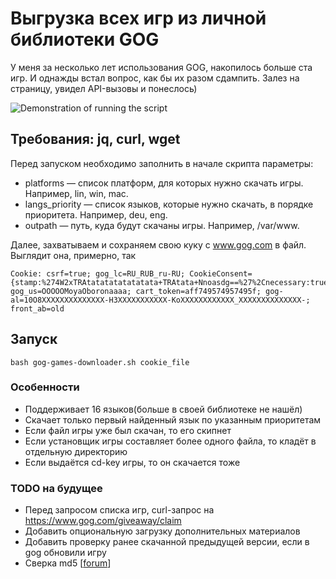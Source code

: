 # Выгрузка всех игр из личной библиотеки GOG

У меня за несколько лет использования GOG, накопилось больше ста игр.
И однажды встал вопрос, как бы их разом сдампить. Залез на страницу, увидел API-вызовы и понеслось)

![Demonstration of running the script](/../../../../dok2d/assets/blob/master/gog-games-downloader-preview.jpg)

## Требования: jq, curl, wget
Перед запуском необходимо заполнить в начале скрипта параметры:
- platforms — список платформ, для которых нужно скачать игры. Например, lin, win, mac.
- langs_priority — список языков, которые нужно скачать, в порядке приоритета. Например, deu, eng.
- outpath — путь, куда будут скачаны игры. Например, /var/www.

Далее, захватываем и сохраняем свою куку с www.gog.com в файл. Выглядит она, примерно, так

```
Cookie: csrf=true; gog_lc=RU_RUB_ru-RU; CookieConsent={stamp:%274W2xTRAtatatatatatatata+TRAtata+Nnoasdg==%27%2Cnecessary:true%2Cpreferences:false%2Cstatistics:false%2Cmarketing:false%2Cmethod:%27explicit%27%2Cver:1%2Cutc:749574957495%2Cregion:%27ru%27}; gog_us=OOOOOMoyaOboronaaaa; cart_token=aff749574957495f; gog-al=10O8XXXXXXXXXXXXXX-H3XXXXXXXXXXX-KoXXXXXXXXXXXX_XXXXXXXXXXXXXX-; front_ab=old
```

## Запуск
`bash gog-games-downloader.sh cookie_file`

### Особенности
- Поддерживает 16 языков(больше в своей библиотеке не нашёл)
- Скачает только первый найденный язык по указанным приоритетам
- Если файл игры уже был скачан, то его скипнет
- Если установщик игры составляет более одного файла, то кладёт в отдельную директорию
- Если выдаётся cd-key игры, то он скачается тоже

### TODO на будущее
- Перед запросом списка игр, curl-запрос на https://www.gog.com/giveaway/claim
- Добавить опциональную загрузку дополнительных материалов
- Добавить проверку ранее скачанной предыдущей версии, если в gog обновили игру
- Сверка md5 [[forum](https://www.gog.com/forum/general/verifying_integrity_of_downloaded_games)]
